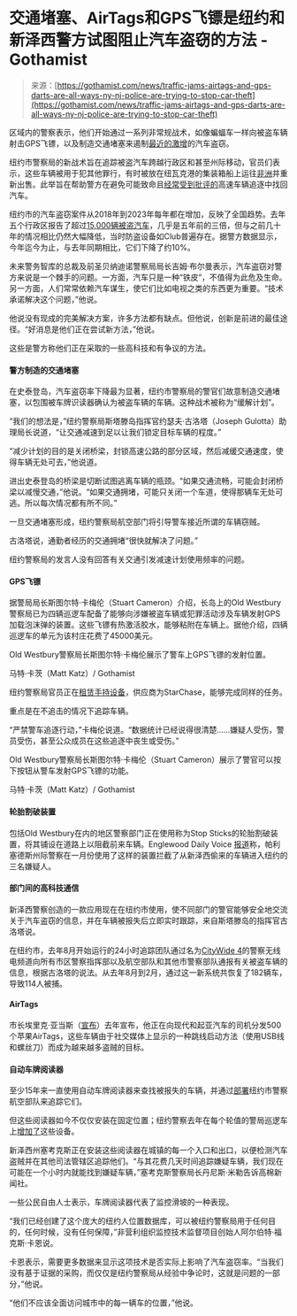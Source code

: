 <!--yml

category: 未分类

date: 2024-05-29 12:47:09

-->

# 交通堵塞、AirTags和GPS飞镖是纽约和新泽西警方试图阻止汽车盗窃的方法 - Gothamist

> 来源：[https://gothamist.com/news/traffic-jams-airtags-and-gps-darts-are-all-ways-ny-nj-police-are-trying-to-stop-car-theft](https://gothamist.com/news/traffic-jams-airtags-and-gps-darts-are-all-ways-ny-nj-police-are-trying-to-stop-car-theft)

区域内的警察表示，他们开始通过一系列非常规战术，如像蝙蝠车一样向被盗车辆射击GPS飞镖，以及制造交通堵塞来遏制[最近的激增](https://gothamist.com/news/nyc-auto-thefts-reach-16-year-high-mirroring-nationwide-trend)的汽车盗窃。

纽约市警察局的新战术旨在追踪被盗汽车跨越行政区和甚至州际移动，官员们表示，这些车辆被用于犯其他罪行，有时被放在纽瓦克港的集装箱船上运往[非洲](https://www.justice.gov/usao-nj/pr/union-county-man-sentenced-41-months-prison-role-interstate-car-theft-ring)并重新出售。此举旨在帮助警方在避免可能致命且[经常受到批评的](https://www.thecity.nyc/2023/07/05/nypd-car-chases-eric-adams-quality-life-community/)高速车辆追逐中找回汽车。

纽约市的汽车盗窃案件从2018年到2023年每年都在增加，反映了全国趋势。去年五个行政区报告了超过[15,000辆被盗汽车](https://www.nyc.gov/site/nypd/news/p00098/nypd-december-2023-end-of-year-citywide-crime-statistics)，几乎是五年前的三倍，但与之前几十年的情况相比仍然大幅降低，当时防盗设备如Club普遍存在。据警方数据显示，今年迄今为止，与去年同期相比，它们下降了约10%。

未来警务智库的总裁及前圣贝纳迪诺警察局局长吉姆·布尔曼表示，汽车盗窃对警方来说是一个棘手的问题。一方面，汽车只是一种“铁皮”，不值得为此危及生命。另一方面，人们常常依赖汽车谋生，使它们比如电视之类的东西更为重要。“技术承诺解决这个问题，”他说。

他说没有现成的完美解决方案，许多方法都有缺点。但他说，创新是前进的最佳途径。“好消息是他们正在尝试新方法，”他说。

这些是警方称他们正在采取的一些高科技和有争议的方法。

#### **警方制造的交通堵塞**

在史泰登岛，汽车盗窃率下降最为显著，纽约市警察局的警官们故意制造交通堵塞，以包围被车牌识读器确认为被盗车辆的车辆。这种战术被称为“缓解计划”。

“我们的想法是，”纽约警察局斯塔滕岛指挥官约瑟夫·古洛塔（Joseph Gulotta）助理局长说道，“让交通减速到足以让我们锁定目标车辆的程度。”

“减少计划的目的是关闭桥梁，封锁高速公路的部分区域，然后减缓交通速度，使得车辆无处可去，”他说道。

进出史泰登岛的桥梁是切断试图逃离车辆的瓶颈。“如果交通流畅，可能会封闭桥梁以减慢交通，”他说。“如果交通拥堵，可能只关闭一个车道，使得那辆车无处可逃。所以每次情况都有所不同。”

一旦交通堵塞形成，纽约警察局航空部门将引导警车接近所谓的车辆窃贼。

古洛塔说，通勤者经历的交通拥堵“很快就解决了问题。”

纽约警察局的发言人没有回答有关交通引发减速计划使用频率的问题。

#### **GPS飞镖**

据警局局长斯图尔特·卡梅伦（Stuart Cameron）介绍，长岛上的Old Westbury警察局已为四辆巡逻车配备了能够向涉嫌被盗车辆或犯罪活动涉及车辆发射GPS加载泡沫弹的装置。这些飞镖有热激活胶水，能够粘附在车辆上。据他介绍，四辆巡逻车的单元为该村庄花费了45000美元。

Old Westbury警察局长斯图尔特·卡梅伦展示了警车上GPS飞镖的发射位置。

马特·卡茨（Matt Katz）/ Gothamist

纽约警察局官员正在[租赁手持设备](https://gothamist.com/news/robot-dogs-tiny-rocket-ships-will-soon-work-alongside-nypd-officers)，供应商为StarChase，能够完成同样的任务。

重点是在不追击的情况下追踪车辆。

“严禁警车追逐行动，”卡梅伦说道。“数据统计已经说得很清楚……嫌疑人受伤，警员受伤，甚至公众成员在这些追逐中丧生或受伤。”

Old Westbury警察局长斯图尔特·卡梅伦（Stuart Cameron）展示了警官可以按下按钮从警车发射GPS飞镖的功能。

马特·卡茨（Matt Katz）/ Gothamist

#### **轮胎割破装置**

包括Old Westbury在内的地区警察部门正在使用称为Stop Sticks的轮胎割破装置，将其铺设在道路上以阻截前来车辆。Englewood Daily Voice [报道](https://dailyvoice.com/new-jersey/englewood/spike-strips-stop-teen-car-thieves-in-nj-during-palisades-parkway-pursuit-from-rockland/)称，帕利塞德斯州际警察在一月份使用了这样的装置拦截了从新泽西偷来的车辆进入纽约的三名嫌疑人。

#### **部门间的高科技通信**

新泽西警察创造的一款应用现在在纽约市使用，使不同部门的警官能够安全地交流关于汽车盗窃的信息，并在车辆被报失后立即实时跟踪，来自斯塔滕岛的指挥官古洛塔说。

在纽约市，去年8月开始运行的24小时追踪团队通过名为[CityWide 4](https://www.instagram.com/nypdchiefpatrol/reel/C3n8AXXutSY/)的警察无线电频道向所有市区警察指挥部以及航空部队和其他市警察部队通报有关被盗车辆的信息，根据古洛塔的说法。从去年8月到2月，通过这一新系统共恢复了182辆车，导致114人被捕。

#### **AirTags**

市长埃里克·亚当斯（[宣布](https://gothamist.com/news/nypd-deploys-tracking-technology-to-curb-car-thefts)）去年宣布，他正在向现代和起亚汽车的司机分发500个苹果AirTags，这些车辆由于社交媒体上显示的一种跳线启动方法（使用USB线和螺丝刀）而成为越来越多盗贼的目标。

#### **自动车牌阅读器**

至少15年来一直使用自动车牌阅读器来查找被报失的车辆，并通过[部署](https://twitter.com/NYPDSpecialops/status/1603117787693682689?s=20)纽约市警察航空部队来追踪它们。

但这些阅读器如今不仅仅安装在固定位置；纽约警察去年在每个轮值的警局巡逻车上[增加了](https://drive.google.com/drive/folders/1xMXMSRSAe1Ehn3tCYP_HvRLT31DOw7KU)这些设备。

新泽西州塞考克斯正在安装这些阅读器在城镇的每一个入口和出口，以便检测汽车盗贼并在其他司法管辖区追踪他们。“与其花费几天时间追踪嫌疑车辆，我们现在可能在一个小时内就能找到嫌疑车辆，”塞考克斯警察局长丹尼斯·米勒告诉高棉新闻社。

一些公民自由人士表示，车牌阅读器代表了监控滑坡的一种表现。

“我们已经创建了这个庞大的纽约人位置数据库，可以被纽约警察局用于任何目的，任何时候，没有任何保障，”非营利组织监控技术监督项目创始人阿尔伯特·福克斯·卡恩说。

卡恩表示，需要更多数据来显示这项技术是否实际上影响了汽车盗窃率。“当我们没有基于证据的采购，而仅仅是纽约警察局从经验中争论时，这就是问题的一部分，”他说。

“他们不应该全面访问城市中的每一辆车的位置，”他说。
